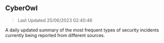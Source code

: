 ## CyberOwl 
> Last Updated 25/06/2023 02:40:46 


A daily updated summary of the most frequent types of security incidents currently being reported from different sources.

